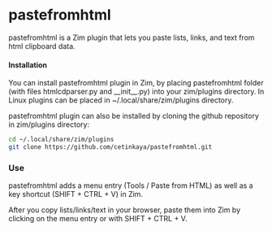 pastefromhtml
=============

pastefromhtml is a Zim plugin that lets you paste lists, links, and text from html clipboard data. 

#### Installation

You can install pastefromhtml plugin in Zim, by placing pastefromhtml folder (with files htmlcdparser.py and \_\_init\_\_.py) into your zim/plugins directory. In Linux plugins can be placed in  ~/.local/share/zim/plugins directory. 

pastefromhtml plugin can also be installed by cloning the github repository in zim/plugins directory: 

```sh
cd ~/.local/share/zim/plugins
git clone https://github.com/cetinkaya/pastefromhtml.git
```

### Use

pastefromhtml adds a menu entry (Tools / Paste from HTML) as well as a key shortcut (SHIFT + CTRL + V) in Zim. 

After you copy lists/links/text in your browser, paste them into Zim by clicking on the menu entry or with SHIFT + CTRL + V.
